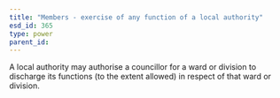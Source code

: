 ```yaml
---
title: "Members - exercise of any function of a local authority"
esd_id: 365
type: power
parent_id:  
---
```


A local authority may authorise a councillor for a ward or division to discharge its functions (to the extent allowed) in respect of that ward or division. 

